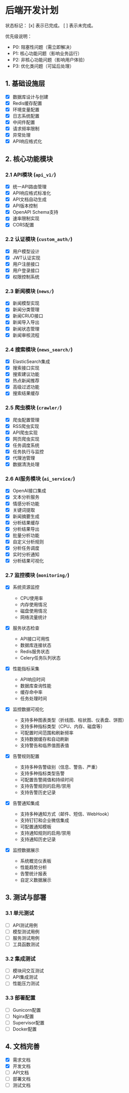 # 后端开发计划

状态标记：
[x] 表示已完成。
[ ] 表示未完成。

优先级说明：
- P0: 阻塞性问题（需立即解决）
- P1: 核心功能问题（影响业务运行）
- P2: 非核心功能问题（影响用户体验）
- P3: 优化类问题（可延后处理）

## 1. 基础设施层
- [x] 数据库设计与创建
- [x] Redis缓存配置
- [x] 环境变量配置
- [x] 日志系统配置
- [x] 中间件配置
- [x] 请求频率限制
- [x] 异常处理
- [x] API响应格式化

## 2. 核心功能模块

### 2.1 API模块 (`api_v1/`)
- [x] 统一API路由管理
- [x] API响应格式标准化
- [x] API文档自动生成
- [x] API版本控制
- [x] OpenAPI Schema支持
- [x] 速率限制实现
- [x] CORS配置

### 2.2 认证模块 (`custom_auth/`)
- [x] 用户模型设计
- [x] JWT认证实现
- [x] 用户注册接口
- [x] 用户登录接口
- [x] 权限控制系统

### 2.3 新闻模块 (`news/`)
- [x] 新闻模型实现
- [x] 新闻分类管理
- [x] 新闻CRUD接口
- [x] 新闻导入导出
- [x] 新闻状态管理
- [x] 新闻审核流程

### 2.4 搜索模块 (`news_search/`)
- [x] ElasticSearch集成
- [x] 搜索接口实现
- [x] 搜索建议功能
- [x] 热点新闻推荐
- [x] 高级过滤功能
- [x] 搜索结果缓存

### 2.5 爬虫模块 (`crawler/`)
- [x] 爬虫配置管理
- [x] RSS爬虫实现
- [x] API爬虫实现
- [x] 网页爬虫实现
- [x] 任务调度系统
- [x] 任务执行与监控
- [x] 代理池管理
- [x] 数据清洗处理

### 2.6 AI服务模块 (`ai_service/`)
- [x] OpenAI接口集成
- [x] 文本分析服务
- [x] 情感分析功能
- [x] 关键词提取
- [x] 新闻摘要生成
- [x] 分析结果缓存
- [x] 分析结果导出
- [x] 批量分析功能
- [x] 自定义分析规则
- [x] 分析任务调度
- [x] 实时分析通知
- [x] 分析结果可视化

### 2.7 监控模块 (`monitoring/`)
- [x] 系统资源监控
  - CPU使用率
  - 内存使用情况
  - 磁盘使用情况
  - 网络流量统计
  
- [x] 服务状态检查
  - API接口可用性
  - 数据库连接状态
  - Redis服务状态
  - Celery任务队列状态
  
- [x] 性能指标采集
  - API响应时间
  - 数据库查询性能
  - 缓存命中率
  - 任务处理时间
  
- [x] 监控数据可视化
  - 支持多种图表类型（折线图、柱状图、仪表盘、饼图）
  - 支持多种指标类型（CPU、内存、磁盘等）
  - 可配置时间范围和刷新频率
  - 支持数据缓存和自动刷新
  - 支持警告和临界值图表值

- [x] 告警规则配置
  - 支持多种告警级别（信息、警告、严重）
  - 支持多种指标类型告警
  - 可配置告警阈值和持续时间
  - 支持告警规则的启用/禁用
  - 支持告警历史记录

- [x] 告警通知集成
  - 支持多种通知方式（邮件、短信、WebHook）
  - 支持钉钉和企业微信集成
  - 可配置通知模板
  - 支持通知规则的启用/禁用
  - 支持通知历史记录

- [x] 监控数据展示
  - 系统概览仪表板
  - 性能趋势分析
  - 告警统计报表
  - 自定义数据展示

## 3. 测试与部署

### 3.1 单元测试
- [ ] API测试用例
- [ ] 模型测试用例
- [ ] 服务测试用例
- [ ] 工具函数测试

### 3.2 集成测试
- [ ] 模块间交互测试
- [ ] API集成测试
- [ ] 性能压力测试

### 3.3 部署配置
- [ ] Gunicorn配置
- [ ] Nginx配置
- [ ] Supervisor配置
- [ ] Docker配置

## 4. 文档完善
- [x] 需求文档
- [x] 开发文档
- [ ] API文档
- [ ] 部署文档
- [ ] 测试文档